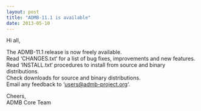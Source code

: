 ```yaml
---
layout: post
title: "ADMB-11.1 is available"
date: 2013-05-10
---
```


Hi all,  

The ADMB-11.1 release is now freely available.  
Read ‘CHANGES.txt‘ for a list of bug fixes, improvements and new features.  
Read ‘INSTALL.txt‘ procedures to install from source and binary distributions.  
Check downloads for source and binary distributions.  
Email any feedback to ‘users@admb-project.org‘.  

Cheers,  
ADMB Core Team
